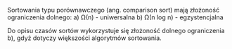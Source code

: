 Sortowania typu porównawczego (ang. comparison sort) mają złożoność ograniczenia dolnego:
a) Ω(n) - uniwersalna
b) Ω(n log n) - egzystencjalna

Do opisu czasów sortów wykorzystuje się złożoność dolnego ograniczenia b), gdyż dotyczy większości algorytmów sortowania.